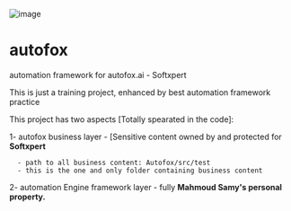 ![image](https://github.com/mahmoudsamy1610/Autofox/assets/111228337/40d7991a-4da4-4841-b1c1-2073f8fb3f9f)

# autofox 
automation framework for autofox.ai - Softxpert

This is just a training project, enhanced by best automation framework practice

This project has two aspects [Totally spearated in the code]: 

  1- autofox business layer - [Sensitive content owned by and protected for **Softxpert**
  
      - path to all business content: Autofox/src/test
      - this is the one and only folder containing business content
  
  2- automation Engine framework layer - fully **Mahmoud Samy's personal property.**


